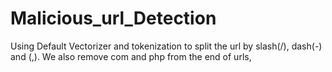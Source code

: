 # Malicious_url_Detection
Using Default Vectorizer and tokenization to split the url by slash(/), dash(-) and (,).
We also remove com and php from the end of urls,
